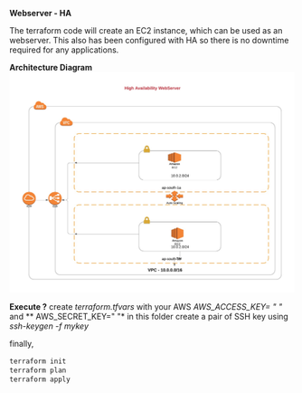 **Webserver - HA**

The terraform code will create an EC2 instance, which can be used as an webserver. This also has been configured with HA so there is no downtime required for any applications.

**Architecture Diagram**
![](images/WebServer_HA.jpeg)


**Execute ?**
create *terraform.tfvars* with your AWS *AWS_ACCESS_KEY= " "* and ** AWS_SECRET_KEY=" "* in this folder
create a pair of SSH key using *ssh-keygen -f mykey* 

finally, 

```
terraform init
terraform plan 
terraform apply
```
